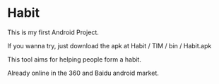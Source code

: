 Habit
=====

This is my first Android Project.


If you wanna try, just download the apk at Habit / TIM / bin / Habit.apk 


This tool aims for helping people form a habit.


Already online in the 360 and Baidu android market.
